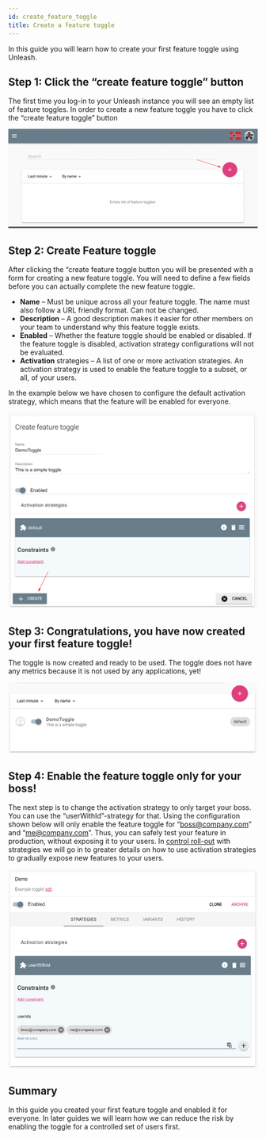 ```yaml
---
id: create_feature_toggle
title: Create a feature toggle
---
```


In this guide you will learn how to create your first feature toggle using Unleash.

## Step 1: Click the “create feature toggle” button

The first time you log-in to your Unleash instance you will see an empty list of feature toggles. In order to create a new feature toggle you have to click the “create feature toggle” button

![Create a feature toggle](../assets/create_toggle_1.png)

## Step 2: Create Feature toggle

After clicking the “create feature toggle button you will be presented with a form for creating a new feature toggle. You will need to define a few fields before you can actually complete the new feature toggle. 

- **Name** – Must be unique across all your feature toggle. The name must also follow a URL friendly format. Can not be changed. 
- **Description** – A good description makes it easier for other members on your team to understand why this feature toggle exists. 
- **Enabled** – Whether the feature toggle should be enabled or disabled. If the feature toggle is disabled, activation strategy configurations will not be evaluated. 
- **Activation** strategies –  A list of one or more activation strategies. An activation strategy is used to enable the feature toggle to a subset, or all, of your users. 

In the example below we have chosen to configure the default activation strategy, which means that the feature will be enabled for everyone.

![Create a feature toggle](../assets/create_toggle_2.png)

## Step 3: Congratulations, you have now created your first feature toggle!

The toggle is now created and ready to be used. The toggle does not have any metrics because it is not used by any applications, yet!

![Create a feature toggle](../assets/create_toggle_3.png)

## Step 4: Enable the feature toggle only for your boss!

The next step is to change the activation strategy to only target your boss. You can use the “userWithId”-strategy for that. Using the configuration shown below will only enable the feature toggle for “boss@company.com” and “me@company.com”. Thus, you can safely test your feature in production, without exposing it to your users. In [control roll-out](./control_rollout) with strategies we will go in to greater details on how to use activation strategies to gradually expose new features to your users.

![Create a feature toggle](../assets/userWithId.png)

## Summary

In this guide you created your first feature toggle and enabled it for everyone. In later guides we will learn how we can reduce the risk by enabling the toggle for a controlled set of users first. 
